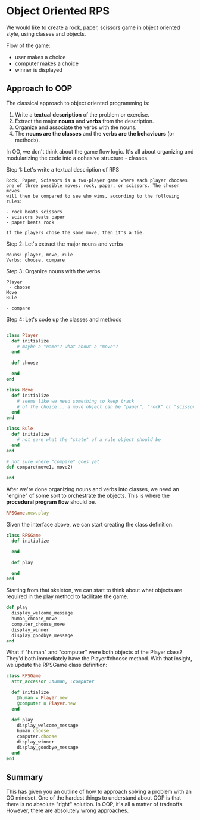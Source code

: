 # Object Oriented RPS

We would like to create a rock, paper, scissors game in object oriented style, using classes and objects.

Flow of the game:
  - user makes a choice
  - computer makes a choice
  - winner is displayed

## Approach to OOP

The classical approach to object oriented programming is:
  1. Write a **textual description** of the problem or exercise.
  2. Extract the major **nouns** and **verbs** from the description.
  3. Organize and associate the verbs with the nouns.
  4. The **nouns are the classes** and the **verbs are the behaviours** (or methods).

In OO, we don't think about the game flow logic. It's all about organizing and modularizing the code into a cohesive structure - classes.

Step 1: Let's write a textual description of RPS
```
Rock, Paper, Scissors is a two-player game where each player chooses
one of three possible moves: rock, paper, or scissors. The chosen moves
will then be compared to see who wins, according to the following rules:

- rock beats scissors
- scissors beats paper
- paper beats rock

If the players chose the same move, then it's a tie.
```

Step 2: Let's extract the major nouns and verbs
```
Nouns: player, move, rule
Verbs: choose, compare
```

Step 3: Organize nouns with the verbs
```
Player
 - choose
Move
Rule

- compare
```

Step 4: Let's code up the classes and methods
```ruby

class Player
  def initialize
    # maybe a "name"? what about a "move"?
  end

  def choose

  end
end

class Move
  def initialize
    # seems like we need something to keep track
    # of the choice... a move object can be "paper", "rock" or "scissors"
  end
end

class Rule
  def initialize
    # not sure what the "state" of a rule object should be
  end
end

# not sure where "compare" goes yet
def compare(move1, move2)

end
```

After we're done organizing nouns and verbs into classes, we need an "engine" of some sort to orchestrate the objects. This is where the **procedural program flow** should be.

```ruby
RPSGame.new.play
```

Given the interface above, we can start creating the class definition.
```ruby
class RPSGame
  def initialize

  end

  def play

  end
end
```

Starting from that skeleton, we can start to think about what objects are required in the play method to facilitate the game.
```ruby
def play
  display_welcome_message
  human_choose_move
  computer_choose_move
  display_winner
  display_goodbye_message
end
```

What if "human" and "computer" were both objects of the Player class? They'd both immediately have the Player#choose method. With that insight, we update the RPSGame class definition:
```ruby
class RPSGame
  attr_accessor :human, :computer

  def initialize
    @human = Player.new
    @computer = Player.new
  end

  def play
    display_welcome_message
    human.choose
    computer.choose
    display_winner
    display_goodbye_message
  end
end
```

## Summary

This has given you an outline of how to approach solving a problem with an OO mindset. One of the hardest things to understand about OOP is that there is no absolute "right" solution. In OOP, it's all a matter of tradeoffs. However, there are absolutely wrong approaches.